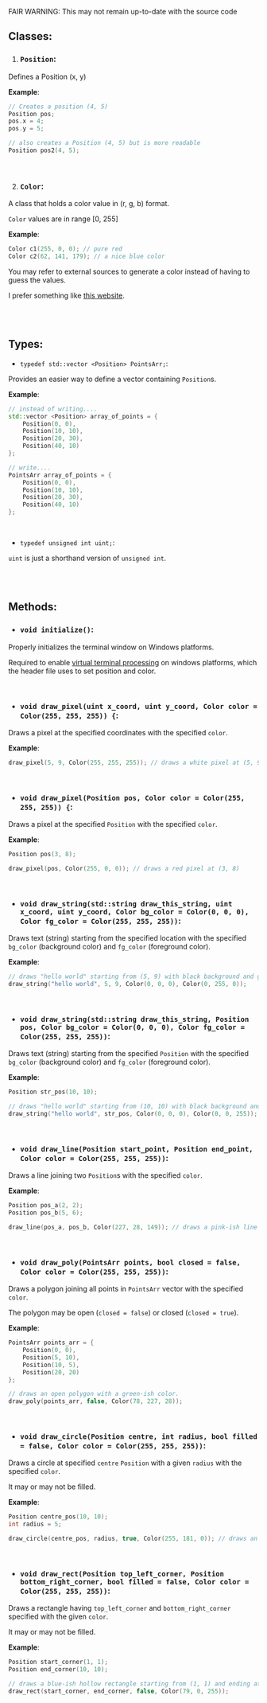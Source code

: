 FAIR WARNING: This may not remain up-to-date with the source code


## Classes:

1. ### `Position`:
Defines a Position (x, y)

**Example**:
```cpp
// Creates a position (4, 5)
Position pos;
pos.x = 4;
pos.y = 5;

// also creates a Position (4, 5) but is more readable
Position pos2(4, 5);
```

<br>

2. ### `Color`:
A class that holds a color value in (r, g, b) format.

`Color` values are in range [0, 255]

**Example**:
```cpp
Color c1(255, 0, 0); // pure red
Color c2(62, 141, 179); // a nice blue color
```

You may refer to external sources to generate a color instead of having to guess the values.

I prefer something like [this website](https://rgbcolorpicker.com/).




<br><br>




## Types:

- `typedef std::vector <Position> PointsArr;`:

Provides an easier way to define a vector containing `Position`s.

**Example**:
```cpp
// instead of writing....
std::vector <Position> array_of_points = {
    Position(0, 0),
    Position(10, 10),
    Position(20, 30),
    Position(40, 10)
};

// write....
PointsArr array_of_points = {
    Position(0, 0),
    Position(10, 10),
    Position(20, 30),
    Position(40, 10)
};
```

<br>

- `typedef unsigned int uint;`:

`uint` is just a shorthand version of `unsigned int`.




<br><br>




## Methods:

- ### `void initialize()`:

Properly initializes the terminal window on Windows platforms.

Required to enable [virtual terminal processing](https://learn.microsoft.com/en-us/windows/console/console-virtual-terminal-sequences) on windows platforms, which the header file uses to set position and color.


<br>

- ### `void draw_pixel(uint x_coord, uint y_coord, Color color = Color(255, 255, 255)) {`:

Draws a pixel at the specified coordinates with the specified `color`.

**Example**:
```cpp
draw_pixel(5, 9, Color(255, 255, 255)); // draws a white pixel at (5, 9)
```

<br>

- ### `void draw_pixel(Position pos, Color color = Color(255, 255, 255)) {`:

Draws a pixel at the specified `Position` with the specified `color`.

**Example**:
```cpp
Position pos(3, 8);

draw_pixel(pos, Color(255, 0, 0)); // draws a red pixel at (3, 8)
```

<br>

- ### `void draw_string(std::string draw_this_string, uint x_coord, uint y_coord, Color bg_color = Color(0, 0, 0), Color fg_color = Color(255, 255, 255))`:

Draws text (string) starting from the specified location with the specified `bg_color` (background color) and `fg_color` (foreground color).

**Example**:
```cpp
// draws "hello world" starting from (5, 9) with black background and green foreground
draw_string("hello world", 5, 9, Color(0, 0, 0), Color(0, 255, 0));
```

<br>

- ### `void draw_string(std::string draw_this_string, Position pos, Color bg_color = Color(0, 0, 0), Color fg_color = Color(255, 255, 255))`:

Draws text (string) starting from the specified `Position` with the specified `bg_color` (background color) and `fg_color` (foreground color).

**Example**:
```cpp
Position str_pos(10, 10);

// draws "hello world" starting from (10, 10) with black background and blue foreground.
draw_string("hello world", str_pos, Color(0, 0, 0), Color(0, 0, 255));
```

<br>

- ### `void draw_line(Position start_point, Position end_point, Color color = Color(255, 255, 255))`:

Draws a line joining two `Position`s with the specified `color`.

**Example**:
```cpp
Position pos_a(2, 2);
Position pos_b(5, 6);

draw_line(pos_a, pos_b, Color(227, 28, 149)); // draws a pink-ish line joining pos_a & pos_b
```

<br>

- ### `void draw_poly(PointsArr points, bool closed = false, Color color = Color(255, 255, 255))`:

Draws a polygon joining all points in `PointsArr` vector with the specified `color`.

The polygon may be open (`closed = false`) or closed (`closed = true`).

**Example**:
```cpp
PointsArr points_arr = {
    Position(0, 0),
    Position(5, 10),
    Position(10, 5),
    Position(20, 20)
};

// draws an open polygon with a green-ish color.
draw_poly(points_arr, false, Color(78, 227, 28));
```

<br>

- ### `void draw_circle(Position centre, int radius, bool filled = false, Color color = Color(255, 255, 255))`:

Draws a circle at specified `centre` `Position` with a given `radius` with the specified `color`.

It may or may not be filled.

**Example**:
```cpp
Position centre_pos(10, 10);
int radius = 5;

draw_circle(centre_pos, radius, true, Color(255, 181, 0)); // draws an orange-ish, filled circle of radius 5 at (10, 10); 
```

<br>

- ### `void draw_rect(Position top_left_corner, Position bottom_right_corner, bool filled = false, Color color = Color(255, 255, 255))`:

Draws a rectangle having `top_left_corner` and `bottom_right_corner` specified with the given `color`.

It may or may not be filled.

**Example**:
```cpp
Position start_corner(1, 1);
Position end_corner(10, 10);

// draws a blue-ish hollow rectangle starting from (1, 1) and ending at (10, 10)
draw_rect(start_corner, end_corner, false, Color(79, 0, 255));
```